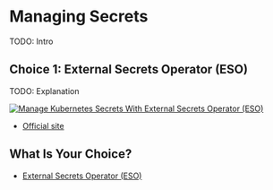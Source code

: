 # Managing Secrets

TODO: Intro

## Choice 1: External Secrets Operator (ESO)

TODO: Explanation

[![Manage Kubernetes Secrets With External Secrets Operator (ESO)](https://img.youtube.com/vi/SyRZe5YVCVk/0.jpg)](https://youtu.be/SyRZe5YVCVk)
* [Official site](https://external-secrets.io)

## What Is Your Choice?

* [External Secrets Operator (ESO)](eso.md)
